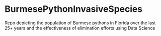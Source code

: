 # BurmesePythonInvasiveSpecies
Repo depicting the population of Burmese pythons in Florida over the last 25+ years and the effectiveness of elimination efforts using Data Science 
